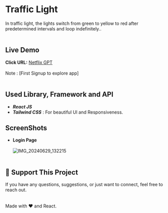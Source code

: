 # Traffic Light
In traffic light, the lights switch from green to yellow to red after predetermined intervals and loop indefinitely..<br/><br/>
## Live Demo
**Click URL:** [Netflix GPT](https://netflix-gpt.netlify.app)<br/><br/>
Note : [First Signup to explore app]<br/><br/>
## Used Library, Framework and API
- ***React JS*** <br/>
- ***Tailwind CSS***       : For beautiful UI and Responsiveness.<br/>

## ScreenShots
- **Login Page**<br/><br/>
![IMG_20240629_132215](https://github.com/shakibsiddiqui1/netflix-gpt/assets/75198727/29950923-a979-4263-bba8-b3febfb94182)
<br/><br/>

##  💖 Support This Project
If you have any questions, suggestions, or just want to connect, feel free to reach out.<br/><br/><br/>
Made with ❤️ and React.
